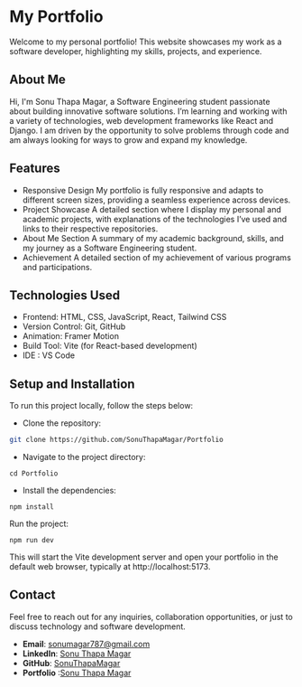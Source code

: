 # My Portfolio

Welcome to my personal portfolio! This website showcases my work as a software developer, highlighting my skills, projects, and experience.

## About Me
Hi, I'm Sonu Thapa Magar, a Software Engineering student passionate about building innovative software solutions. I’m learning and working with a variety of technologies, web development frameworks like React and Django. I am driven by the opportunity to solve problems through code and am always looking for ways to grow and expand my knowledge.

## Features
- Responsive Design
My portfolio is fully responsive and adapts to different screen sizes, providing a seamless experience across devices.
- Project Showcase
A detailed section where I display my personal and academic projects, with explanations of the technologies I’ve used and links to their respective repositories.
- About Me Section
A summary of my academic background, skills, and my journey as a Software Engineering student.
- Achievement
A detailed section of my achievement of various programs and participations.

## Technologies Used
- Frontend: HTML, CSS, JavaScript, React, Tailwind CSS
- Version Control: Git, GitHub
- Animation: Framer Motion
- Build Tool: Vite (for React-based development)
- IDE : VS Code


## Setup and Installation
To run this project locally, follow the steps below:

- Clone the repository:

```bash
git clone https://github.com/SonuThapaMagar/Portfolio
```

- Navigate to the project directory:
```
cd Portfolio
```
- Install the dependencies:
```
npm install
```
Run the project:
```
npm run dev
```
This will start the Vite development server and open your portfolio in the default web browser, typically at http://localhost:5173.


## Contact

Feel free to reach out for any inquiries, collaboration opportunities, or just to discuss technology and software development.

- **Email**: [sonumagar787@gmail.com](mailto:sonumagar787@gmail.com)
- **LinkedIn**: [Sonu Thapa Magar](https://www.linkedin.com/in/sonu-thapa-magar-b281b8275/)
- **GitHub**: [SonuThapaMagar](https://github.com/SonuThapaMagar)
- **Portfolio** :[Sonu Thapa Magar](https://www.sonutmagar.com.np/)
